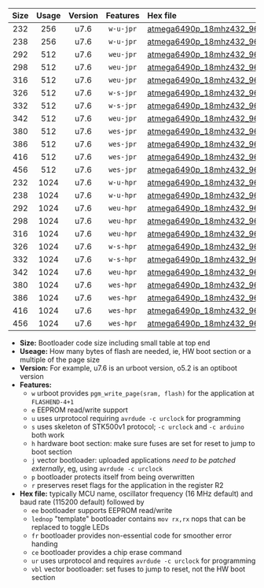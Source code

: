 |Size|Usage|Version|Features|Hex file|
|:-:|:-:|:-:|:-:|:--|
|232|256|u7.6|`w-u-jpr`|[atmega6490p_18mhz432_9600bps_ur_vbl.hex](https://raw.githubusercontent.com/stefanrueger/urboot/main/atmega6490p_18mhz432_9600bps_ur_vbl.hex)|
|238|256|u7.6|`w-u-jpr`|[atmega6490p_18mhz432_9600bps_lednop_ur_vbl.hex](https://raw.githubusercontent.com/stefanrueger/urboot/main/atmega6490p_18mhz432_9600bps_lednop_ur_vbl.hex)|
|292|512|u7.6|`weu-jpr`|[atmega6490p_18mhz432_9600bps_ee_ur_vbl.hex](https://raw.githubusercontent.com/stefanrueger/urboot/main/atmega6490p_18mhz432_9600bps_ee_ur_vbl.hex)|
|298|512|u7.6|`weu-jpr`|[atmega6490p_18mhz432_9600bps_ee_lednop_ur_vbl.hex](https://raw.githubusercontent.com/stefanrueger/urboot/main/atmega6490p_18mhz432_9600bps_ee_lednop_ur_vbl.hex)|
|316|512|u7.6|`weu-jpr`|[atmega6490p_18mhz432_9600bps_ee_lednop_fr_ur_vbl.hex](https://raw.githubusercontent.com/stefanrueger/urboot/main/atmega6490p_18mhz432_9600bps_ee_lednop_fr_ur_vbl.hex)|
|326|512|u7.6|`w-s-jpr`|[atmega6490p_18mhz432_9600bps_vbl.hex](https://raw.githubusercontent.com/stefanrueger/urboot/main/atmega6490p_18mhz432_9600bps_vbl.hex)|
|332|512|u7.6|`w-s-jpr`|[atmega6490p_18mhz432_9600bps_lednop_vbl.hex](https://raw.githubusercontent.com/stefanrueger/urboot/main/atmega6490p_18mhz432_9600bps_lednop_vbl.hex)|
|342|512|u7.6|`weu-jpr`|[atmega6490p_18mhz432_9600bps_ee_lednop_fr_ce_ur_vbl.hex](https://raw.githubusercontent.com/stefanrueger/urboot/main/atmega6490p_18mhz432_9600bps_ee_lednop_fr_ce_ur_vbl.hex)|
|380|512|u7.6|`wes-jpr`|[atmega6490p_18mhz432_9600bps_ee_vbl.hex](https://raw.githubusercontent.com/stefanrueger/urboot/main/atmega6490p_18mhz432_9600bps_ee_vbl.hex)|
|386|512|u7.6|`wes-jpr`|[atmega6490p_18mhz432_9600bps_ee_lednop_vbl.hex](https://raw.githubusercontent.com/stefanrueger/urboot/main/atmega6490p_18mhz432_9600bps_ee_lednop_vbl.hex)|
|416|512|u7.6|`wes-jpr`|[atmega6490p_18mhz432_9600bps_ee_lednop_fr_vbl.hex](https://raw.githubusercontent.com/stefanrueger/urboot/main/atmega6490p_18mhz432_9600bps_ee_lednop_fr_vbl.hex)|
|456|512|u7.6|`wes-jpr`|[atmega6490p_18mhz432_9600bps_ee_lednop_fr_ce_vbl.hex](https://raw.githubusercontent.com/stefanrueger/urboot/main/atmega6490p_18mhz432_9600bps_ee_lednop_fr_ce_vbl.hex)|
|232|1024|u7.6|`w-u-hpr`|[atmega6490p_18mhz432_9600bps_ur.hex](https://raw.githubusercontent.com/stefanrueger/urboot/main/atmega6490p_18mhz432_9600bps_ur.hex)|
|238|1024|u7.6|`w-u-hpr`|[atmega6490p_18mhz432_9600bps_lednop_ur.hex](https://raw.githubusercontent.com/stefanrueger/urboot/main/atmega6490p_18mhz432_9600bps_lednop_ur.hex)|
|292|1024|u7.6|`weu-hpr`|[atmega6490p_18mhz432_9600bps_ee_ur.hex](https://raw.githubusercontent.com/stefanrueger/urboot/main/atmega6490p_18mhz432_9600bps_ee_ur.hex)|
|298|1024|u7.6|`weu-hpr`|[atmega6490p_18mhz432_9600bps_ee_lednop_ur.hex](https://raw.githubusercontent.com/stefanrueger/urboot/main/atmega6490p_18mhz432_9600bps_ee_lednop_ur.hex)|
|316|1024|u7.6|`weu-hpr`|[atmega6490p_18mhz432_9600bps_ee_lednop_fr_ur.hex](https://raw.githubusercontent.com/stefanrueger/urboot/main/atmega6490p_18mhz432_9600bps_ee_lednop_fr_ur.hex)|
|326|1024|u7.6|`w-s-hpr`|[atmega6490p_18mhz432_9600bps.hex](https://raw.githubusercontent.com/stefanrueger/urboot/main/atmega6490p_18mhz432_9600bps.hex)|
|332|1024|u7.6|`w-s-hpr`|[atmega6490p_18mhz432_9600bps_lednop.hex](https://raw.githubusercontent.com/stefanrueger/urboot/main/atmega6490p_18mhz432_9600bps_lednop.hex)|
|342|1024|u7.6|`weu-hpr`|[atmega6490p_18mhz432_9600bps_ee_lednop_fr_ce_ur.hex](https://raw.githubusercontent.com/stefanrueger/urboot/main/atmega6490p_18mhz432_9600bps_ee_lednop_fr_ce_ur.hex)|
|380|1024|u7.6|`wes-hpr`|[atmega6490p_18mhz432_9600bps_ee.hex](https://raw.githubusercontent.com/stefanrueger/urboot/main/atmega6490p_18mhz432_9600bps_ee.hex)|
|386|1024|u7.6|`wes-hpr`|[atmega6490p_18mhz432_9600bps_ee_lednop.hex](https://raw.githubusercontent.com/stefanrueger/urboot/main/atmega6490p_18mhz432_9600bps_ee_lednop.hex)|
|416|1024|u7.6|`wes-hpr`|[atmega6490p_18mhz432_9600bps_ee_lednop_fr.hex](https://raw.githubusercontent.com/stefanrueger/urboot/main/atmega6490p_18mhz432_9600bps_ee_lednop_fr.hex)|
|456|1024|u7.6|`wes-hpr`|[atmega6490p_18mhz432_9600bps_ee_lednop_fr_ce.hex](https://raw.githubusercontent.com/stefanrueger/urboot/main/atmega6490p_18mhz432_9600bps_ee_lednop_fr_ce.hex)|

- **Size:** Bootloader code size including small table at top end
- **Useage:** How many bytes of flash are needed, ie, HW boot section or a multiple of the page size
- **Version:** For example, u7.6 is an urboot version, o5.2 is an optiboot version
- **Features:**
  + `w` urboot provides `pgm_write_page(sram, flash)` for the application at `FLASHEND-4+1`
  + `e` EEPROM read/write support
  + `u` uses urprotocol requiring `avrdude -c urclock` for programming
  + `s` uses skeleton of STK500v1 protocol; `-c urclock` and `-c arduino` both work
  + `h` hardware boot section: make sure fuses are set for reset to jump to boot section
  + `j` vector bootloader: uploaded applications *need to be patched externally*, eg, using `avrdude -c urclock`
  + `p` bootloader protects itself from being overwritten
  + `r` preserves reset flags for the application in the register R2
- **Hex file:** typically MCU name, oscillator frequency (16 MHz default) and baud rate (115200 default) followed by
  + `ee` bootloader supports EEPROM read/write
  + `lednop` "template" bootloader contains `mov rx,rx` nops that can be replaced to toggle LEDs
  + `fr` bootloader provides non-essential code for smoother error handing
  + `ce` bootloader provides a chip erase command
  + `ur` uses urprotocol and requires `avrdude -c urclock` for programming
  + `vbl` vector bootloader: set fuses to jump to reset, not the HW boot section
